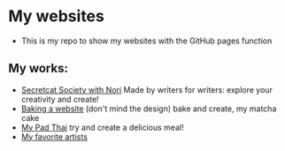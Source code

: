 # My websites
* This is my repo to show my websites with the GitHub pages function
## My works:
* [Secretcat Society with Nori](https://az8112.github.io/main.html)
Made by writers for writers:
  explore your creativity and create!
* [Baking a website](https://az8112.github.io/baking_a_website/Baking_a_website)
  (don't mind the design)
  bake and create, my matcha cake
* [My Pad Thai](https://az8112.github.io/pad_thai/my_phad_thai.html)
  try and create a delicious meal!
* [My favorite artists](https://az8112.github.io/my_favorite_artist/my_favorite_artist.html)